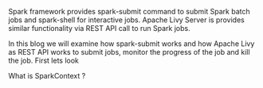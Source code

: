 Spark framework provides spark-submit command to submit Spark batch jobs and spark-shell for interactive jobs.  Apache Livy Server is provides similar functionality via REST API call to run Spark jobs.

In this blog we will examine how spark-submit works and how Apache Livy as REST API works to submit jobs, monitor the progress of the job and kill the job. First lets look 

What is SparkContext ?

<!--stackedit_data:
eyJoaXN0b3J5IjpbLTE0NjQ3OTg1NjIsLTc2NDE4NjY2MywyNj
k1MzUzMzYsLTgwMDM2Nzg3LDE1NDAyNzY1NDksMTY3Mzg4NTA3
NywtMzY2NTA5NTE4LC0xNTE3MTA1MTY2LC01Njc4MTA3NDYsMT
MzMDExMTc1LC0xNjU4MTc4ODM4LDE4NTEyMjg4NDMsMTE4NTYx
NDk1OSwtOTU2MjI0MDE2LC04NDQ2NzU5NzQsLTEzMDA0MDI2Mz
QsLTg0MjI3MDA3NiwxOTAwOTgzMzU2LC0xNTEwNzQzNDUzLDE1
ODUyMDU4NDNdfQ==
-->